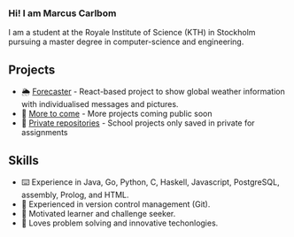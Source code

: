 ### Hi! I am Marcus Carlbom
I am a student at the Royale Institute of Science (KTH) in Stockholm pursuing a master degree in computer-science and engineering.

## Projects
+ 🌦️ [Forecaster](https://github.com/Carl-Broman/Projektuppgift-i-introduktion-till-datalogi) - React-based project to show global weather information with individualised messages and pictures.
+ 🤖 [More to come](https://github.com/MarcusCarlbom) - More projects coming public soon
+ 🏫 [Private repositories](https://github.com/MarcusCarlbom) - School projects only saved in private for assignments

## Skills
+ ⌨️ Experience in Java, Go, Python, C, Haskell, Javascript, PostgreSQL, assembly, Prolog, and HTML.
+ 💾 Experienced in version control management (Git).
+ 📸 Motivated learner and challenge seeker.
+ 🧮 Loves problem solving and innovative techonlogies.


